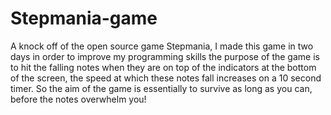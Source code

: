 # Stepmania-game
A knock off of the open source game Stepmania, I made this game in two days in order to improve my programming skills the purpose of the game 
is to hit the falling notes when they are on top of the indicators at the bottom of the screen, the speed at which these notes fall increases on a 10 second timer. So the aim of the game is essentially to survive as long as you can, before the notes overwhelm you!
